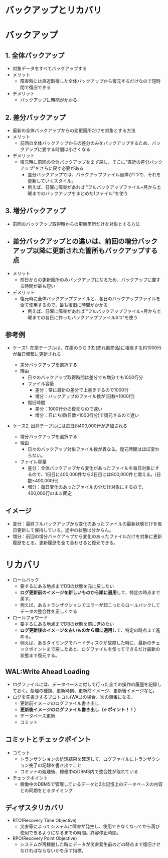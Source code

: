 # バックアップとリカバリ

# バックアップ
## 1. 全体パックアップ
- 対象データをすべてバックアップする
- メリット
  - 障害時には直近取得した全体バックアップから復元するだけなので短時間で復旧できる
- デメリット
  - バックアップに時間がかかる

## 2. 差分バックアップ
- 最新の全体バックアップからの変更箇所だけを対象とする方法
- メリット
  - 前回の全体バックアップからの差分のみをバックアップするため、バックアップに要する時間は小さくなる
- デメリット
  - 復元時に前回の全体バックアップをまず戻し、そこに”直近の差分バックアップ”をさらに戻す必要がある
    - 差分バックアップでは、バックアップファイル自体が1つで、それを更新していくスタイル。
    - 例えば、日曜に障害があれば "フルバックアップファイル+月から土曜までのバックアップをまとめた1ファイル"を使う

## 3. 増分バックアップ
- 前回のバックアップ取得時からの更新箇所だけを対象とする方法
- 差分バックアップとの違いは、**前回の増分バックアップ以降に更新された箇所もバックアップする点**
  - 
- メリット
  - 前日からの更新箇所のみバックアップになるため、バックアップに要する時間が最も短い
- デメリット
  - 復元時に全体バックアップファイルと、各日のバックアップファイルを全て使用するので、最も復旧に時間がかかる
    - 例えば、日曜に障害があれば "フルバックアップファイル+月から土曜までの各日に作ったバックアップファイル6つ"を使う

## 参考例
- ケース1. 在庫テーブルは、在庫のうち３割(売れ筋商品)に相当する約1000行が毎日頻繁に更新される
  - 差分バックアップを選択する
  - 理由
    - 日々のバックアップ取得時間は差分でも増分でも1000行分
    - ファイル容量
      - 差分：常に最新の差分で上書きするので1000行
      - 増分：バックアップのファイル数が(日数×1000行)
    - 復旧時間
      - 差分：1000行分の復元なので速い
      - 増分：日にち順(日数×1000行分)で復元するので遅い
    
- ケース2. 出荷テーブルには毎日約400,000行が追加される
  - 増分バックアップを選択する
  - 理由
    - 日々のバックアップ対象ファイル数が異なる。復元時間はほぼ変わらない。
  - ファイル容量
    - 差分：全体バックアップから変化があったファイルを毎日対象にするので、1日目に400,000件なら2日目には800,000件と増える。(日数×400,000行)
    - 増分：毎日変化のあったファイルの分だけ対象にするので、400,000行のまま固定

## イメージ
- 差分：最終フルバックアップから変化のあったファイルの最新状態だけを毎日更新して保持している。途中の状態は分からん。
- 増分：前回の増分バックアップから変化のあったファイルだけを対象に更新履歴をとる。更新履歴を全て合わせると復元できる。

# リカバリ
- ロールバック
  - 要するにある地点までDBの状態を元に戻したい
  - **ログ更新前のイメージを新しいものから順に適用**して、特定の時点まで戻す。
  - 例えば、あるトランザクションでエラーが起こったらロールバックしてデータの整合性を正しくする
- ロールフォワード
  - 要するにある地点までDBの状態を前に進めたい
  - **ログ更新後のイメージを古いものから順に適用**して、特定の時点まで進める。
  - 例えば、あるタイミングでハードディスクが故障した時に、最新のチェックポイントまで戻したあと、ログファイルを使ってできるだけ最新の状態まで復元する。

## WAL:Write Ahead Loading
- ログファイルには、データベースに対して行った全ての操作の履歴を記録しておく。処理の種類、更新時刻、更新前イメージ、更新後イメージなど。
- ログを先書きするプロトコル(WAL)の場合、次の順番になる。
  - 更新前イメージのログファイル書き出し
  - **更新後イメージのログファイル書き出し（←ポイント！！）**
  - データベース更新
  - コミット

## コミットとチェックポイント
- コミット
  - トランザクションの処理結果を確定して、ログファイルにトランザクション完了の記録を書き出すこと
  - コミットの処理後、稼働中のDBMS内で整合性が取れている
- チェックポイント
  - 稼働中のDBMSで管理しているデータと2次記憶上のデータベースの内容との同期をとるタイミング

## ディザスタリカバリ
- RTO(Recovery Time Objective)
  - 災害等によってシステムに障害が発生し、使用できなくなってから再び使用できるようになるまでの時間。許容停止時間。
- RPO(Recovery Point Objective)
  - システムが再稼働した時にデータが災害発生前のどの時点まで復旧させなければならないかを示す指標。